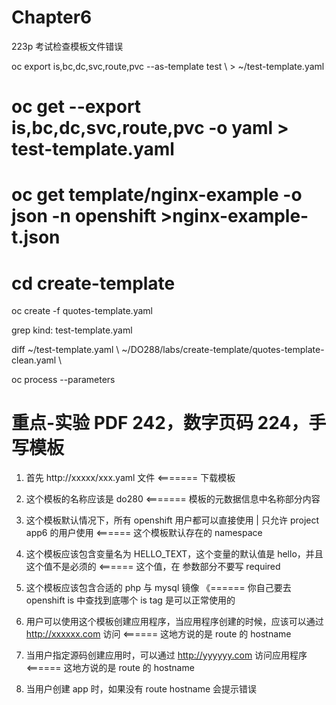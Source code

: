 # Chapter6
223p
考试检查模板文件错误

oc export is,bc,dc,svc,route,pvc --as-template test \    > ~/test-template.yaml

# oc get --export is,bc,dc,svc,route,pvc  -o yaml  > test-template.yaml

# oc get template/nginx-example -o json -n openshift >nginx-example-t.json

# cd create-template

oc create -f quotes-template.yaml 

grep kind: test-template.yaml
  
diff ~/test-template.yaml \    ~/DO288/labs/create-template/quotes-template-clean.yaml \

 oc process --parameters 
  
# 重点-实验  PDF 242，数字页码 224，手写模板

1. 首先 http://xxxxx/xxx.yaml 文件        <======= 下载模板

2. 这个模板的名称应该是 do280             <======= 模板的元数据信息中名称部分内容

3. 这个模板默认情况下，所有 openshift 用户都可以直接使用 | 只允许 project app6 的用户使用    <====== 这个模板默认存在的 namespace

4. 这个模板应该包含变量名为 HELLO_TEXT，这个变量的默认值是 hello，并且这个值不是必须的       <====== 这个值，在 参数部分不要写 required

5. 这个模板应该包含合适的 php 与 mysql 镜像 《====== 你自己要去 openshift is 中查找到底哪个 is tag 是可以正常使用的

6. 用户可以使用这个模板创建应用程序，当应用程序创建的时候，应该可以通过 http://xxxxxx.com 访问 <====== 这地方说的是 route 的 hostname

7. 当用户指定源码创建应用时，可以通过 http://yyyyyy.com 访问应用程序 <====== 这地方说的是 route 的 hostname

8. 当用户创建 app 时，如果没有 route hostname 会提示错误